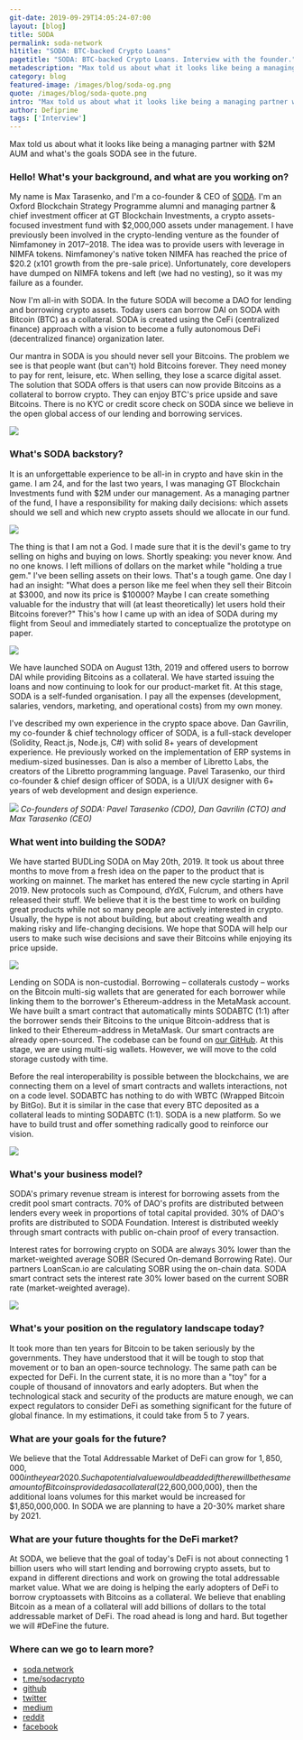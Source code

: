 ```yaml
---
git-date: 2019-09-29T14:05:24-07:00
layout: [blog]
title: SODA
permalink: soda-network
h1title: "SODA: BTC-backed Crypto Loans"
pagetitle: "SODA: BTC-backed Crypto Loans. Interview with the founder."
metadescription: "Max told us about what it looks like being a managing partner with $2M AUM and what's the goals SODA see in the future."
category: blog
featured-image: /images/blog/soda-og.png
quote: /images/blog/soda-quote.png
intro: "Max told us about what it looks like being a managing partner with $2M AUM and what's the goals SODA see in the future."
author: Defiprime
tags: ['Interview']
---
```

Max told us about what it looks like being a managing partner with $2M AUM and what's the goals SODA see in the future.

### Hello! What's your background, and what are you working on?

My name is Max Tarasenko, and I'm a co-founder & CEO of [SODA](https://www.soda.network/). I'm an Oxford Blockchain Strategy Programme alumni and managing partner & chief investment officer at GT Blockchain Investments, a crypto assets-focused investment fund with $2,000,000 assets under management. I have previously been involved in the crypto-lending venture as the founder of Nimfamoney in 2017–2018. The idea was to provide users with leverage in NIMFA tokens. Nimfamoney's native token NIMFA has reached the price of $20.2 (x101 growth from the pre-sale price). Unfortunately, core developers have dumped on NIMFA tokens and left (we had no vesting), so it was my failure as a founder.

Now I'm all-in with SODA. In the future SODA will become a DAO for lending and borrowing crypto assets. Today users can borrow DAI on SODA with Bitcoin (BTC) as a collateral. SODA is created using the CeFi (centralized finance) approach with a vision to become a fully autonomous DeFi (decentralized finance) organization later.

Our mantra in SODA is you should never sell your Bitcoins. The problem we see is that people want (but can't) hold Bitcoins forever. They need money to pay for rent, leisure, etc. When selling, they lose a scarce digital asset. The solution that SODA offers is that users can now provide Bitcoins as a collateral to borrow crypto. They can enjoy BTC's price upside and save Bitcoins. There is no KYC or credit score check on SODA since we believe in the open global access of our lending and borrowing services.

![](/images/blog/soda/image10.png)

### What's SODA backstory?

It is an unforgettable experience to be all-in in crypto and have skin in the game. I am 24, and for the last two years, I was managing GT Blockchain Investments fund with $2M under our management. As a managing partner of the fund, I have a responsibility for making daily decisions: which assets should we sell and which new crypto assets should we allocate in our fund.

![](/images/blog/soda/image4.png)

The thing is that I am not a God. I made sure that it is the devil's game to try selling on highs and buying on lows. Shortly speaking: you never know. And no one knows. I left millions of dollars on the market while "holding a true gem." I've been selling assets on their lows. That's a tough game. One day I had an insight: "What does a person like me feel when they sell their Bitcoin at $3000, and now its price is $10000? Maybe I can create something valuable for the industry that will (at least theoretically) let users hold their Bitcoins forever?" This's how I came up with an idea of SODA during my flight from Seoul and immediately started to conceptualize the prototype on paper.

![](/images/blog/soda/soda.png)

We have launched SODA on August 13th, 2019 and offered users to borrow DAI while providing Bitcoins as a collateral. We have started issuing the loans and now continuing to look for our product-market fit. At this stage, SODA is a self-funded organisation. I pay all the expenses (development, salaries, vendors, marketing, and operational costs) from my own money.

I've described my own experience in the crypto space above. Dan Gavrilin, my co-founder & chief technology officer of SODA, is a full-stack developer (Solidity, React.js, Node.js, C#) with solid 8+ years of development experience. He previously worked on the implementation of ERP systems in medium-sized businesses. Dan is also a member of Libretto Labs, the creators of the Libretto programming language. Pavel Tarasenko, our third co-founder & chief design officer of SODA, is a UI/UX designer with 6+ years of web development and design experience.

![](/images/blog/soda/image3.png)
_Co-founders of SODA: Pavel Tarasenko (CDO), Dan Gavrilin (CTO) and Max Tarasenko (CEO)_

### What went into building the SODA?

We have started BUDLing SODA on May 20th, 2019. It took us about three months to move from a fresh idea on the paper to the product that is working on mainnet. The market has entered the new cycle starting in April 2019. New protocols such as Compound, dYdX, Fulcrum, and others have released their stuff. We believe that it is the best time to work on building great products while not so many people are actively interested in crypto. Usually, the hype is not about building, but about creating wealth and making risky and life-changing decisions. We hope that SODA will help our users to make such wise decisions and save their Bitcoins while enjoying its price upside.

![](/images/blog/soda/image11.png)

Lending on SODA is non-custodial. Borrowing – collaterals custody – works on the Bitcoin multi-sig wallets that are generated for each borrower while linking them to the borrower's Ethereum-address in the MetaMask account. We have built a smart contract that automatically mints SODABTC (1:1) after the borrower sends their Bitcoins to the unique Bitcoin-address that is linked to their Ethereum-address in MetaMask. Our smart contracts are already open-sourced. The codebase can be found on [our GitHub](https://github.com/sodacrypto). At this stage, we are using multi-sig wallets. However, we will move to the cold storage custody with time.

Before the real interoperability is possible between the blockchains, we are connecting them on a level of smart contracts and wallets interactions, not on a code level. SODABTC has nothing to do with WBTC (Wrapped Bitcoin by BitGo). But it is similar in the case that every BTC deposited as a collateral leads to minting SODABTC (1:1). SODA is a new platform. So we have to build trust and offer something radically good to reinforce our vision.

![](/images/blog/soda/image14.png)

### What's your business model?

SODA's primary revenue stream is interest for borrowing assets from the credit pool smart contracts. 70% of DAO's profits are distributed between lenders every week in proportions of total capital provided. 30% of DAO's profits are distributed to SODA Foundation. Interest is distributed weekly through smart contracts with public on-chain proof of every transaction.

Interest rates for borrowing crypto on SODA are always 30% lower than the market-weighted average SOBR (Secured On-demand Borrowing Rate). Our partners LoanScan.io are calculating SOBR using the on-chain data. SODA smart contract sets the interest rate 30% lower based on the current SOBR rate (market-weighted average).

![](/images/blog/soda/image6.png)

### What's your position on the regulatory landscape today?

It took more than ten years for Bitcoin to be taken seriously by the governments. They have understood that it will be tough to stop that movement or to ban an open-source technology. The same path can be expected for DeFi. In the current state, it is no more than a "toy" for a couple of thousand of innovators and early adopters. But when the technological stack and security of the products are mature enough, we can expect regulators to consider DeFi as something significant for the future of global finance. In my estimations, it could take from 5 to 7 years.

### What are your goals for the future?

We believe that the Total Addressable Market of DeFi can grow for $1,850,000,000 in the year 2020. Such a potential value would be added if there will be the same amount of Bitcoins provided as a collateral (2%) as the amount of ETH that is locked in DeFi today. If a collateral amount should be 140% of the loan's dollar equivalent ($2,600,000,000), then the additional loans volumes for this market would be increased for $1,850,000,000. In SODA we are planning to have a 20-30% market share by 2021.


### What are your future thoughts for the DeFi market?

At SODA, we believe that the goal of today's DeFi is not about connecting 1 billion users who will start lending and borrowing crypto assets, but to expand in different directions and work on growing the total addressable market value. What we are doing is helping the early adopters of DeFi to borrow cryptoassets with Bitcoins as a collateral. We believe that enabling Bitcoin as a mean of a collateral will add billions of dollars to the total addressable market of DeFi. The road ahead is long and hard. But together we will #DeFine the future.

### Where can we go to learn more?

- [soda.network](https://www.soda.network/)
- [t.me/sodacrypto](https://t.me/sodacrypto)
- [github](https://github.com/sodacrypto/)
- [twitter](https://twitter.com/sodacrypto)
- [medium](https://medium.com/@sodacrypto)
- [reddit](https://www.reddit.com/r/sodacrypto)
- [facebook](https://www.facebook.com/sodacrypto)

